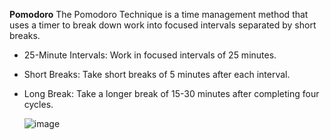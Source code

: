 **Pomodoro**
The Pomodoro Technique is a time management method that uses a timer to break down work into focused intervals separated by short breaks.

- 25-Minute Intervals: Work in focused intervals of 25 minutes.
- Short Breaks: Take short breaks of 5 minutes after each interval.
- Long Break: Take a longer break of 15-30 minutes after completing four cycles.

  ![image](https://github.com/PiyushBagde/python-projects/assets/100503136/87432d25-bc55-4f82-970b-ba8009ffeb6a)
